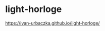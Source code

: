 # light-horloge
https://ivan-urbaczka.github.io/light-horloge/

<a href="http://zupimages.net/viewer.php?id=19/02/213q.png"><img src="https://zupimages.net/up/19/02/213q.png" alt="" /></a>

